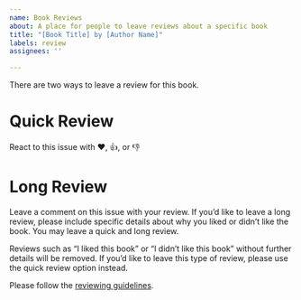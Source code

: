 ```yaml
---
name: Book Reviews
about: A place for people to leave reviews about a specific book
title: "[Book Title] by [Author Name]"
labels: review
assignees: ''

---
```


<!-- Do not edit the content below. -->
<!-- You are encouraged to leave your own review following the guidelines below -->

There are two ways to leave a review for this book.

**Quick Review**
====

React to this issue with :heart:, :thumbsup:, or :thumbsdown:  

**Long Review**
====

Leave a comment on this issue with your review. If you’d like to leave a long review, please include specific details about why you liked or didn’t like the book. You may leave a quick and long review.

Reviews such as “I liked this book” or “I didn’t like this book” without further details will be removed. If you’d like to leave this type of review, please use the quick review option instead.

Please follow the [reviewing guidelines](REVIEWING.md).
